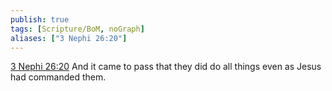 ```yaml
---
publish: true
tags: [Scripture/BoM, noGraph]
aliases: ["3 Nephi 26:20"]
---
```

[3 Nephi 26:20](https://churchofjesuschrist.org/study/scriptures/bofm/3-ne/26?lang=eng&id=p20#p20) And it came to pass that they did do all things even as Jesus had commanded them.
